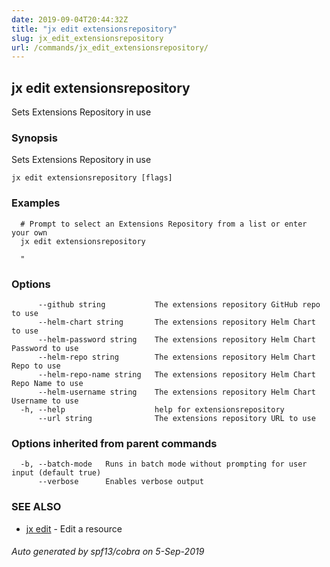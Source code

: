 ```yaml
---
date: 2019-09-04T20:44:32Z
title: "jx edit extensionsrepository"
slug: jx_edit_extensionsrepository
url: /commands/jx_edit_extensionsrepository/
---
```

## jx edit extensionsrepository

Sets Extensions Repository in use

### Synopsis

Sets Extensions Repository in use

```
jx edit extensionsrepository [flags]
```

### Examples

```
  # Prompt to select an Extensions Repository from a list or enter your own
  jx edit extensionsrepository
  
  "
```

### Options

```
      --github string           The extensions repository GitHub repo to use
      --helm-chart string       The extensions repository Helm Chart to use
      --helm-password string    The extensions repository Helm Chart Password to use
      --helm-repo string        The extensions repository Helm Chart Repo to use
      --helm-repo-name string   The extensions repository Helm Chart Repo Name to use
      --helm-username string    The extensions repository Helm Chart Username to use
  -h, --help                    help for extensionsrepository
      --url string              The extensions repository URL to use
```

### Options inherited from parent commands

```
  -b, --batch-mode   Runs in batch mode without prompting for user input (default true)
      --verbose      Enables verbose output
```

### SEE ALSO

* [jx edit](/commands/jx_edit/)	 - Edit a resource

###### Auto generated by spf13/cobra on 5-Sep-2019
